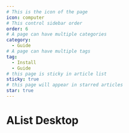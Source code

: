 ```yaml
---
# This is the icon of the page
icon: computer
# This control sidebar order
order: 6
# A page can have multiple categories
category:
  - Guide
# A page can have multiple tags
tag:
  - Install
  - Guide
# this page is sticky in article list
sticky: true
# this page will appear in starred articles
star: true
---
```


# AList Desktop

<NaiveClient>
<Desktop />
</NaiveClient>

<script setup lang="ts">
import Desktop from "@Desktop";
</script>

